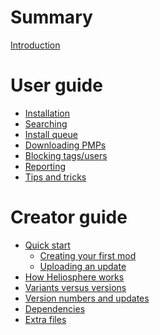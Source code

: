 # Summary

[Introduction](README.md)

# User guide

- [Installation](users/installation.md)
- [Searching]()
- [Install queue]()
- [Downloading PMPs]()
- [Blocking tags/users]()
- [Reporting]()
- [Tips and tricks]()

# Creator guide

- [Quick start]()
    - [Creating your first mod]()
    - [Uploading an update]()
- [How Heliosphere works](creators/how-heliosphere-works.md)
- [Variants versus versions](creators/variants-versus-versions.md)
- [Version numbers and updates](creators/version-numbers-and-updates.md)
- [Dependencies]()
- [Extra files]()
